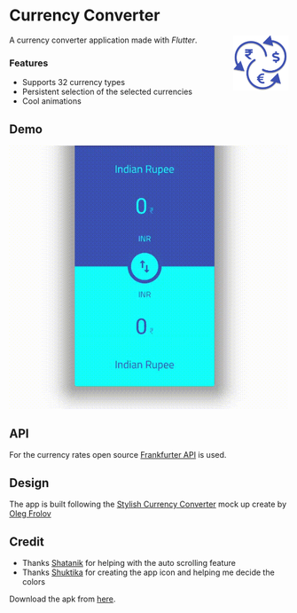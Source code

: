 # Currency Converter

<p><span> A currency converter application made with <i>Flutter</i>.</span><img height="100" src="assets/icon.png" alt="icon" align="right"></p>

### Features

- Supports 32 currency types
- Persistent selection of the selected currencies
- Cool animations

## Demo

<p align="center">
    <img src="assets/screenrecord.gif" alt="demo">
</p>

## API

For the currency rates open source [Frankfurter API](https://www.frankfurter.app/) is used.

## Design

The app is built following the [Stylish Currency Converter](https://dribbble.com/shots/4816296-Stylish-Currency-Converter-iOS-app) mock up create by [Oleg Frolov](https://dribbble.com/Volorf)

## Credit 

- Thanks [Shatanik](https://github.com/shatanikmahanty) for helping with the auto scrolling feature
- Thanks [Shuktika](https://github.com/Shuktika15) for creating the app icon and helping me decide the colors

Download the apk from [here](https://github.com/RitamChakraborty/currency_converter/releases/download/v2.0/app-release.apk).